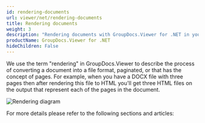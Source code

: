 ```yaml
---
id: rendering-documents
url: viewer/net/rendering-documents
title: Rendering documents
weight: 3
description: "Rendering documents with GroupDocs.Viewer for .NET in your .NET / C# applications."
productName: GroupDocs.Viewer for .NET
hideChildren: False
---
```

We use the term "rendering" in GroupDocs.Viewer to describe the process of converting a document into a file format, paginated, or that has the concept of pages. For example, when you have a DOCX file with three pages then after rendering this file to HTML you'll get three HTML files on the output that represent each of the pages in the document.

![Rendering diagram](viewer/net/images/getting-started/features-overview/rendering.png)

For more details please refer to the following sections and articles:
